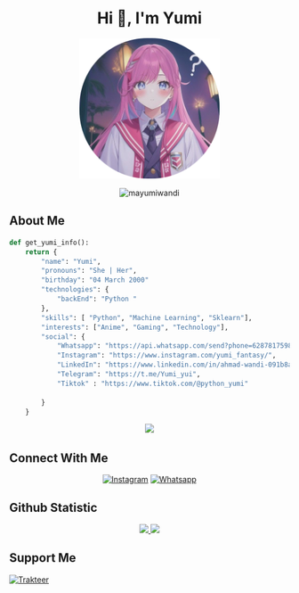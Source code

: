 
<h1 align="center">Hi 👋, I'm Yumi</h1>
<p align="center">
     <a href="https://github.com/Mayumiwandi"><img src="https://github.com/Mayumiwandi/Mayumiwandi/blob/main/wandi-foto.png" width="50%" height="50%"/><a>
</p>

       




<p align="center"> <img src="https://komarev.com/ghpvc/?username=mayumiwandi&label=Profile%20views&color=0e75b6&style=flat" alt="mayumiwandi" /> </p>


## About Me
```py
def get_yumi_info():
    return {
        "name": "Yumi",
        "pronouns": "She | Her",
        "birthday": "04 March 2000"
        "technologies": {
            "backEnd": "Python "
        },
        "skills": [ "Python", "Machine Learning", "Sklearn"],
        "interests": ["Anime", "Gaming", "Technology"],
        "social": {
            "Whatsapp": "https://api.whatsapp.com/send?phone=6287817598153&text=Hello+Mayumi",
            "Instagram": "https://www.instagram.com/yumi_fantasy/",
            "LinkedIn": "https://www.linkedin.com/in/ahmad-wandi-091b8a240/",
            "Telegram": "https://t.me/Yumi_yui",
            "Tiktok" : "https://www.tiktok.com/@python_yumi"

        }
    }
```

<p align="center">
  <a href="https://github.com/Mayumiwandi">
    <img src="https://skillicons.dev/icons?i=py,linux,github,gitlab,tensorflow,matlab,vscode&theme=light" />
  </a>
</p>

## Connect With Me
<p align="center">
<a href="https://www.instagram.com/yumi_fantasy" target="_blank"><img src="https://img.shields.io/badge/Instagram-%23E4405F.svg?&style=flat-square&logo=instagram&logoColor=white" alt="Instagram"></a>
<a href="https://api.whatsapp.com/send?phone=6287817598153&text=Hello+Mayumi" target="_blank"><img src="https://img.shields.io/badge/Whatsapp-%808080.svg?&style=flat-square&logo=Whatsapp&logoColor=white" alt="Whatsapp"></a>
</p>



## Github Statistic
<p align="center">
<a href="https://github.com/mayumiwandi">
  <img height="180em" src="https://github-readme-stats-eight-theta.vercel.app/api?username=mayumiwandi&show_icons=true&theme=synthwave&include_all_commits=true&count_private=true"/>
  <img height="180em" src="https://github-readme-stats-eight-theta.vercel.app/api/top-langs/?username=mayumiwandi&layout=compact&langs_count=8&theme=synthwave"/>
</a>
</p>

## Support Me
[![Trakteer](https://img.shields.io/badge/Click%20Here!-Trust%20Me-red)](https://saweria.co/YumiYui)


